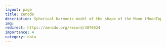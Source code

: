 ```yaml
---
layout: page
title: zenodo
description: Spherical harmonic model of the shape of the Moon (MoonTopo2600p)
img:
redirect: https://zenodo.org/record/3870924
importance: 4
category: data
---
```

